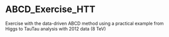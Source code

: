 # ABCD_Exercise_HTT
Exercise with the data-driven ABCD method using a practical example from Higgs to TauTau analysis with 2012 data (8 TeV)
